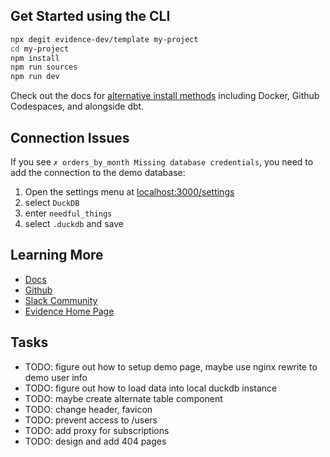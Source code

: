 ## Get Started using the CLI

```bash
npx degit evidence-dev/template my-project
cd my-project
npm install
npm run sources
npm run dev
```

Check out the docs for [alternative install methods](https://docs.evidence.dev/getting-started/install-evidence) including Docker, Github Codespaces, and alongside dbt.


## Connection Issues

If you see `✗ orders_by_month Missing database credentials`, you need to add the connection to the demo database:

1. Open the settings menu at [localhost:3000/settings](http://localhost:3000/settings)
2. select `DuckDB`
3. enter `needful_things`
4. select `.duckdb` and save

## Learning More

- [Docs](https://docs.evidence.dev/)
- [Github](https://github.com/evidence-dev/evidence)
- [Slack Community](https://slack.evidence.dev/)
- [Evidence Home Page](https://www.evidence.dev)

## Tasks

- TODO: figure out how to setup demo page, maybe use nginx rewrite to demo user
  info
- TODO: figure out how to load data into local duckdb instance
- TODO: maybe create alternate table component
- TODO: change header, favicon
- TODO: prevent access to /users
- TODO: add proxy for subscriptions
- TODO: design and add 404 pages
